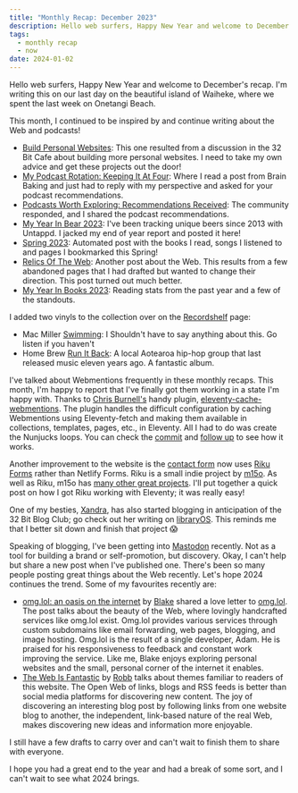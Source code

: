 ```yaml
---
title: "Monthly Recap: December 2023"
description: Hello web surfers, Happy New Year and welcome to December's recap.
tags:
  - monthly recap
  - now
date: 2024-01-02
---
```


Hello web surfers, Happy New Year and welcome to December's recap. I'm writing this on our last day on the beautiful island of Waiheke, where we spent the last week on Onetangi Beach.

This month, I continued to be inspired by and continue writing about the Web and podcasts!
- [Build Personal Websites](/posts/build-personal-websites/): This one resulted from a discussion in the 32 Bit Cafe about building more personal websites. I need to take my own advice and get these projects out the door!
- [My Podcast Rotation: Keeping It At Four](posts/my-podcast-rotation-keeping-it-at-four/): Where I read a post from Brain Baking and just had to reply with my perspective and asked for your podcast recommendations.
- [Podcasts Worth Exploring: Recommendations Received](/posts/podcasts-worth-exploring-recommendations-received/): The community responded, and I shared the podcast recommendations.
- [My Year In Bear 2023](/posts/my-year-in-beer-2023/): I've been tracking unique beers since 2013 with Untappd. I jacked my end of year report and posted it here!
- [Spring 2023](/posts/2023-spring/): Automated post with the books I read, songs I listened to and pages I bookmarked this Spring!
- [Relics Of The Web](/posts/relics-of-the-web/): Another post about the Web. This results from a few abandoned pages that I had drafted but wanted to change their direction. This post turned out much better.
- [My Year In Books 2023](/posts/my-year-in-books-2023/): Reading stats from the past year and a few of the standouts.

I added two vinyls to the collection over on the [Recordshelf](/recordshelf/) page:
- Mac Miller [Swimming](/recordshelf/#swimming): I Shouldn't have to say anything about this. Go listen if you haven't
- Home Brew [Run It Back](/recordshelf/#run-it-back): A local Aotearoa hip-hop group that last released music eleven years ago. A fantastic album.

I've talked about Webmentions frequently in these monthly recaps. This month, I'm happy to report that I've finally got them working in a state I'm happy with. Thanks to [Chris Burnell's](https://chrisburnell.com/) handy plugin, [eleventy-cache-webmentions](https://chrisburnell.com/eleventy-cache-webmentions/). The plugin handles the difficult configuration by caching Webmentions using Eleventy-fetch and making them available in collections, templates, pages, etc., in Eleventy. All I had to do was create the Nunjucks loops. You can check the [commit](https://github.com/flamedfury/flamedfury.com/commit/6876e3bd8d11a7a912981f0f5bcb48d14d66a46a) and [follow up](https://github.com/flamedfury/flamedfury.com/commit/cdfe9f74fcc9a7cdf34a8be844e0c25e653e1d11) to see how it works.


Another improvement to the website is the [contact form](/contact/) now uses [Riku Forms](https://riku.miso.town/) rather than Netlify Forms. Riku is a small indie project by [m15o](https://m15o.ichi.city/). As well as Riku, m15o has [many other great projects](https://nightfall.city/nex/in/m15o/projects/). I'll put together a quick post on how I got Riku working with Eleventy; it was really easy!

One of my besties, [Xandra](https://xandra.cc), has also started blogging in anticipation of the 32 Bit Blog Club; go check out her writing on [libraryOS](https://library.xandra.cc/). This reminds me that I better sit down and finish that project :scream:

Speaking of blogging, I've been getting into [Mastodon](https://social.lol/@flamed) recently. Not as a tool for building a brand or self-promotion, but discovery. Okay, I can't help but share a new post when I've published one. There's been so many people posting great things about the Web recently. Let's hope 2024 continues the trend. Some of my favourites recently are:
- [omg.lol: an oasis on the internet](https://blakewatson.com/journal/omg-lol-an-oasis-on-the-internet/) by [Blake](https://social.lol/@bw) shared a love letter to [omg.lol](https://omg.lol). The post talks about the beauty of the Web, where lovingly handcrafted services like omg.lol exist. Omg.lol provides various services through custom subdomains like email forwarding, web pages, blogging, and image hosting. Omg.lol is the result of a single developer, Adam. He is praised for his responsiveness to feedback and constant work improving the service. Like me, Blake enjoys exploring personal websites and the small, personal corner of the internet it enables.
- [The Web Is Fantastic](https://rknight.me/blog/the-web-is-fantastic/) by [Robb](https://social.lol/@robb) talks about themes familiar to readers of this website. The Open Web of links, blogs and RSS feeds is better than social media platforms for discovering new content. The joy of discovering an interesting blog post by following links from one website blog to another, the independent, link-based nature of the real Web, makes discovering new ideas and information more enjoyable.

I still have a few drafts to carry over and can't wait to finish them to share with everyone.

I hope you had a great end to the year and had a break of some sort, and I can't wait to see what 2024 brings.